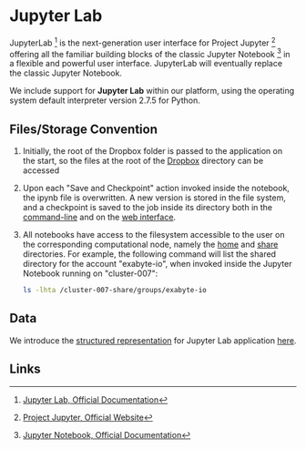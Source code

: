 # Jupyter Lab


JupyterLab [^1] is the next-generation user interface for Project Jupyter [^2] offering all the familiar building blocks of the classic Jupyter Notebook [^3] in a flexible and powerful user interface. JupyterLab will eventually replace the classic Jupyter Notebook.

We include support for **Jupyter Lab** within our platform, using the operating system default interpreter version 2.7.5 for Python.

## Files/Storage Convention

1. Initially, the root of the Dropbox folder is passed to the application on the start, so the files at the root of the [Dropbox](../../../data-in-objectstorage/dropbox.md) directory can be accessed
2. Upon each "Save and Checkpoint" action invoked inside the notebook, the ipynb file is overwritten. A new version is stored in the file system, and a checkpoint is saved to the job inside its directory both in the [command-line](../../../jobs-cli/batch-scripts/directories.md#working-directory) and on the [web interface](../../../data-in-objectstorage/files.md).
3. All notebooks have access to the filesystem accessible to the user on the corresponding computational node, namely the [home](../../../infrastructure/clusters/directories.md) and [share](../../../infrastructure/clusters/directories.md) directories. For example, the following command will list the shared directory for the account "exabyte-io", when invoked inside the Jupyter Notebook running on "cluster-007":
 
    ```bash
    ls -lhta /cluster-007-share/groups/exabyte-io
    ```

## Data

We introduce the [structured representation](../../../data-structured/overview.md) for Jupyter Lab application [here](data.md).

## Links

[^1]: [Jupyter Lab, Official Documentation](https://jupyterlab.readthedocs.io/en/stable/#)
[^2]: [Project Jupyter, Official Website](https://jupyter.org/)
[^3]: [Jupyter Notebook, Official Documentation](https://jupyter-notebook.readthedocs.io/en/stable/#)
